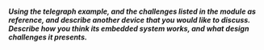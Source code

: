 ##### Using the telegraph example, and the challenges listed in the module as reference, and describe another device that you would like to discuss. Describe how you think its embedded system works, and what design challenges it presents.

